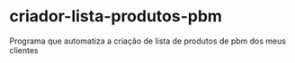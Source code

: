 # criador-lista-produtos-pbm
Programa que automatiza a criação de lista de produtos de pbm dos meus clientes
